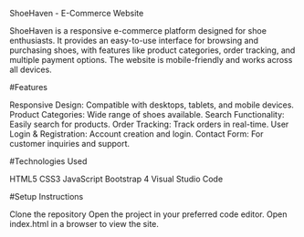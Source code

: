 ShoeHaven - E-Commerce Website

ShoeHaven is a responsive e-commerce platform designed for shoe enthusiasts. 
It provides an easy-to-use interface for browsing and purchasing shoes, with 
features like product categories, order tracking, and multiple payment options. 
The website is mobile-friendly and works across all devices.

#Features

Responsive Design: Compatible with desktops, tablets, and mobile devices.
Product Categories: Wide range of shoes available.
Search Functionality: Easily search for products.
Order Tracking: Track orders in real-time.
User Login & Registration: Account creation and login.
Contact Form: For customer inquiries and support.

#Technologies Used

HTML5
CSS3
JavaScript
Bootstrap 4
Visual Studio Code


#Setup Instructions

Clone the repository
Open the project in your preferred code editor.
Open index.html in a browser to view the site.

